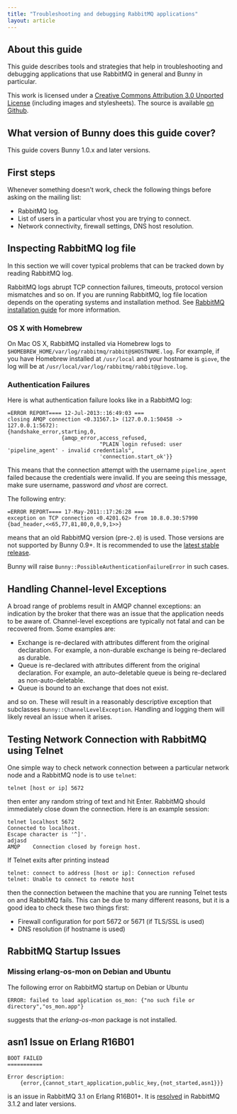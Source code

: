 ```yaml
---
title: "Troubleshooting and debugging RabbitMQ applications"
layout: article
---
```


## About this guide

This guide describes tools and strategies that help in troubleshooting
and debugging applications that use RabbitMQ in general and Bunny in
particular.

This work is licensed under a <a rel="license"
href="http://creativecommons.org/licenses/by/3.0/">Creative Commons
Attribution 3.0 Unported License</a> (including images and
stylesheets). The source is available [on
Github](https://github.com/ruby-amqp/rubybunny.info).


## What version of Bunny does this guide cover?

This guide covers Bunny 1.0.x and later versions.


## First steps

Whenever something doesn't work, check the following things before
asking on the mailing list:

 * RabbitMQ log.
 * List of users in a particular vhost you are trying to connect.
 * Network connectivity, firewall settings, DNS host resolution.


## Inspecting RabbitMQ log file

In this section we will cover typical problems that can be tracked
down by reading RabbitMQ log.

RabbitMQ logs abrupt TCP connection failures, timeouts, protocol
version mismatches and so on. If you are running RabbitMQ, log
file location depends on the operating systems and installation method.
See [RabbitMQ installation guide](http://www.rabbitmq.com/install.html) for
more information.

### OS X with Homebrew

On Mac OS X, RabbitMQ installed via Homebrew logs to
`$HOMEBREW_HOME/var/log/rabbitmq/rabbit@$HOSTNAME.log`. For example, if
you have Homebrew installed at `/usr/local` and your hostname is `giove`,
the log will be at `/usr/local/var/log/rabbitmq/rabbit@giove.log`.



### Authentication Failures

Here is what authentication failure looks like in a RabbitMQ log:

```
=ERROR REPORT==== 12-Jul-2013::16:49:03 ===
closing AMQP connection <0.31567.1> (127.0.0.1:50458 -> 127.0.0.1:5672):
{handshake_error,starting,0,
                 {amqp_error,access_refused,
                             "PLAIN login refused: user 'pipeline_agent' - invalid credentials",
                             'connection.start_ok'}}
```

This means that the connection attempt with the username
`pipeline_agent` failed because the credentials were invalid. If you
are seeing this message, make sure username, password *and vhost* are
correct.

The following entry:

```
=ERROR REPORT==== 17-May-2011::17:26:28 ===
exception on TCP connection <0.4201.62> from 10.8.0.30:57990
{bad_header,<<65,77,81,80,0,0,9,1>>}
```

means that an old RabbitMQ version (pre-`2.0`) is used. Those versions
are not supported by Bunny 0.9+. It is recommended to use the
[latest stable release](http://www.rabbitmq.com/download.html).

Bunny will raise `Bunny::PossibleAuthenticationFailureError` in such
cases.


## Handling Channel-level Exceptions

A broad range of problems result in AMQP channel exceptions: an
indication by the broker that there was an issue that the application
needs to be aware of. Channel-level exceptions are typically not fatal
and can be recovered from. Some examples are:

 * Exchange is re-declared with attributes different from the original declaration. For example, a non-durable exchange is being re-declared as durable.
 * Queue is re-declared with attributes different from the original declaration. For example, an auto-deletable queue is being re-declared as non-auto-deletable.
 * Queue is bound to an exchange that does not exist.

and so on. These will result in a reasonably descriptive exception that subclasses `Bunny::ChannelLevelException`.
Handling and logging them will likely reveal an issue when it arises.



## Testing Network Connection with RabbitMQ using Telnet

One simple way to check network connection between a particular network node and a RabbitMQ node is to use `telnet`:

```
telnet [host or ip] 5672
```

then enter any random string of text and hit Enter. RabbitMQ should immediately close down the connection. Here is an example session:

```
telnet localhost 5672
Connected to localhost.
Escape character is '^]'.
adjasd
AMQP    Connection closed by foreign host.
```

If Telnet exits after printing instead

```
telnet: connect to address [host or ip]: Connection refused
telnet: Unable to connect to remote host
```

then the connection between the machine that you are running Telnet
tests on and RabbitMQ fails. This can be due to many different
reasons, but it is a good idea to check these two things first:

 * Firewall configuration for port 5672 or 5671 (if TLS/SSL is used)
 * DNS resolution (if hostname is used)


## RabbitMQ Startup Issues

### Missing erlang-os-mon on Debian and Ubuntu

The following error on RabbitMQ startup on Debian or Ubuntu

```
ERROR: failed to load application os_mon: {"no such file or directory","os_mon.app"}
```

suggests that the *erlang-os-mon* package is not installed.


## asn1 Issue on Erlang R16B01

```
BOOT FAILED
===========

Error description:
    {error,{cannot_start_application,public_key,{not_started,asn1}}}
```

is an issue in RabbitMQ 3.1 on Erlang R16B01+. It is [resolved](http://rabbitmq.1065348.n5.nabble.com/Erlang-R16B01-and-SSL-td27526.html)
in RabbitMQ 3.1.2 and later versions.
